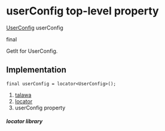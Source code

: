 
<div>

# userConfig top-level property

</div>


[UserConfig](../services_user_config/UserConfig-class.html)
userConfig


final




GetIt for UserConfig.



## Implementation

``` language-dart
final userConfig = locator<UserConfig>();
```







1.  [talawa](../index.html)
2.  [locator](../locator/)
3.  userConfig property

##### locator library







